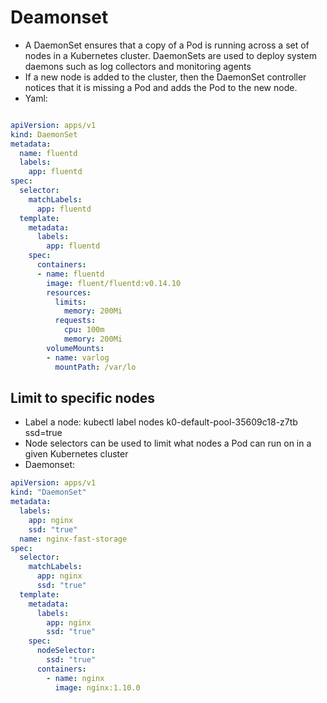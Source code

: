 # Deamonset

- A DaemonSet ensures that a copy of a Pod is running across a set of nodes in a Kubernetes cluster. DaemonSets are used to deploy system daemons such as log collectors and monitoring agents
- If a new node is added to the cluster, then the DaemonSet controller notices that it is missing a Pod and adds the Pod to the new node.
- Yaml:
```yaml

apiVersion: apps/v1
kind: DaemonSet
metadata:
  name: fluentd
  labels:
    app: fluentd
spec:
  selector:
    matchLabels:
      app: fluentd
  template:
    metadata:
      labels:
        app: fluentd
    spec:
      containers:
      - name: fluentd
        image: fluent/fluentd:v0.14.10
        resources:
          limits:
            memory: 200Mi
          requests:
            cpu: 100m
            memory: 200Mi
        volumeMounts:
        - name: varlog
          mountPath: /var/lo
```

## Limit to specific nodes

- Label a node:  kubectl label nodes k0-default-pool-35609c18-z7tb ssd=true
- Node selectors can be used to limit what nodes a Pod can run on in a given Kubernetes cluster
- Daemonset:

```yaml
apiVersion: apps/v1
kind: "DaemonSet"
metadata:
  labels:
    app: nginx
    ssd: "true"
  name: nginx-fast-storage
spec:
  selector:
    matchLabels:
      app: nginx
      ssd: "true"
  template:
    metadata:
      labels:
        app: nginx
        ssd: "true"
    spec:
      nodeSelector:
        ssd: "true"
      containers:
        - name: nginx
          image: nginx:1.10.0
```
